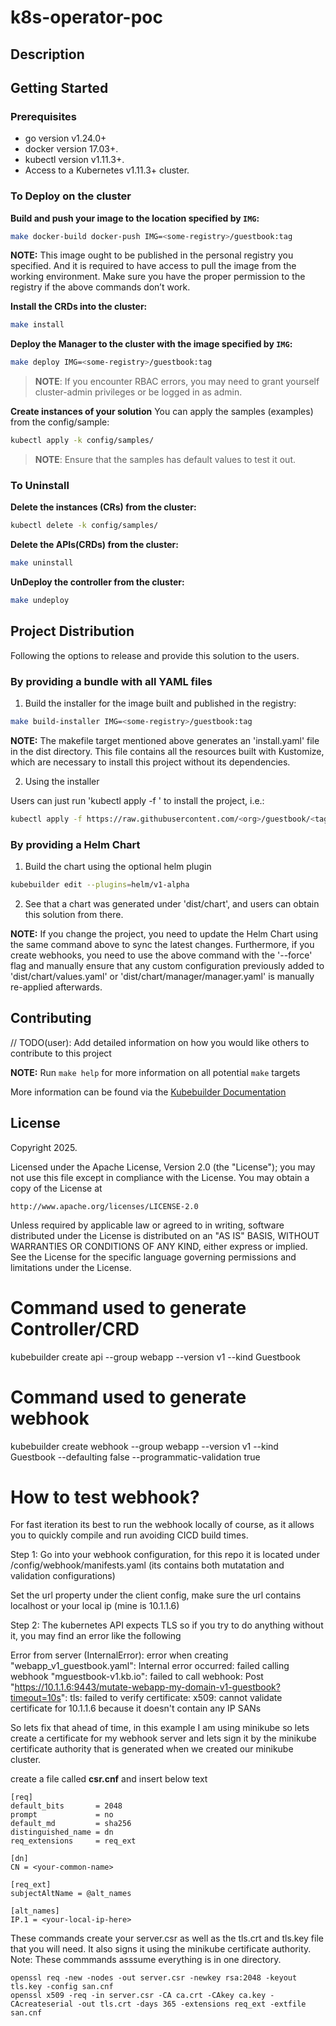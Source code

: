 # k8s-operator-poc

## Description

## Getting Started

### Prerequisites
- go version v1.24.0+
- docker version 17.03+.
- kubectl version v1.11.3+.
- Access to a Kubernetes v1.11.3+ cluster.

### To Deploy on the cluster
**Build and push your image to the location specified by `IMG`:**

```sh
make docker-build docker-push IMG=<some-registry>/guestbook:tag
```

**NOTE:** This image ought to be published in the personal registry you specified.
And it is required to have access to pull the image from the working environment.
Make sure you have the proper permission to the registry if the above commands don’t work.

**Install the CRDs into the cluster:**

```sh
make install
```

**Deploy the Manager to the cluster with the image specified by `IMG`:**

```sh
make deploy IMG=<some-registry>/guestbook:tag
```

> **NOTE**: If you encounter RBAC errors, you may need to grant yourself cluster-admin
privileges or be logged in as admin.

**Create instances of your solution**
You can apply the samples (examples) from the config/sample:

```sh
kubectl apply -k config/samples/
```

>**NOTE**: Ensure that the samples has default values to test it out.

### To Uninstall
**Delete the instances (CRs) from the cluster:**

```sh
kubectl delete -k config/samples/
```

**Delete the APIs(CRDs) from the cluster:**

```sh
make uninstall
```

**UnDeploy the controller from the cluster:**

```sh
make undeploy
```

## Project Distribution

Following the options to release and provide this solution to the users.

### By providing a bundle with all YAML files

1. Build the installer for the image built and published in the registry:

```sh
make build-installer IMG=<some-registry>/guestbook:tag
```

**NOTE:** The makefile target mentioned above generates an 'install.yaml'
file in the dist directory. This file contains all the resources built
with Kustomize, which are necessary to install this project without its
dependencies.

2. Using the installer

Users can just run 'kubectl apply -f <URL for YAML BUNDLE>' to install
the project, i.e.:

```sh
kubectl apply -f https://raw.githubusercontent.com/<org>/guestbook/<tag or branch>/dist/install.yaml
```

### By providing a Helm Chart

1. Build the chart using the optional helm plugin

```sh
kubebuilder edit --plugins=helm/v1-alpha
```

2. See that a chart was generated under 'dist/chart', and users
can obtain this solution from there.

**NOTE:** If you change the project, you need to update the Helm Chart
using the same command above to sync the latest changes. Furthermore,
if you create webhooks, you need to use the above command with
the '--force' flag and manually ensure that any custom configuration
previously added to 'dist/chart/values.yaml' or 'dist/chart/manager/manager.yaml'
is manually re-applied afterwards.

## Contributing
// TODO(user): Add detailed information on how you would like others to contribute to this project

**NOTE:** Run `make help` for more information on all potential `make` targets

More information can be found via the [Kubebuilder Documentation](https://book.kubebuilder.io/introduction.html)

## License

Copyright 2025.

Licensed under the Apache License, Version 2.0 (the "License");
you may not use this file except in compliance with the License.
You may obtain a copy of the License at

    http://www.apache.org/licenses/LICENSE-2.0

Unless required by applicable law or agreed to in writing, software
distributed under the License is distributed on an "AS IS" BASIS,
WITHOUT WARRANTIES OR CONDITIONS OF ANY KIND, either express or implied.
See the License for the specific language governing permissions and
limitations under the License.

# Command used to generate Controller/CRD
kubebuilder create api --group webapp --version v1 --kind Guestbook

# Command used to generate webhook 
kubebuilder create webhook --group webapp --version v1 --kind Guestbook --defaulting false --programmatic-validation true

# How to test webhook?
For fast iteration its best to run the webhook locally of course, as it allows you to quickly compile and run avoiding CICD build times.

Step 1:
Go into your webhook configuration, for this repo it is located under /config/webhook/manifests.yaml (its contains both mutatation and validation configurations)

Set the url property under the client config, make sure the url contains localhost or your local ip (mine is 10.1.1.6)

Step 2:
The kubernetes API expects TLS so if you try to do anything without it, you may find an error like the following

Error from server (InternalError): error when creating "webapp_v1_guestbook.yaml": Internal error occurred: failed calling webhook "mguestbook-v1.kb.io": failed to call webhook: Post "https://10.1.1.6:9443/mutate-webapp-my-domain-v1-guestbook?timeout=10s": tls: failed to verify certificate: x509: cannot validate certificate for 10.1.1.6 because it doesn't contain any IP SANs

So lets fix that ahead of time, in this example I am using minikube so lets create a certificate for my webhook server
and lets sign it by the minikube certificate authority that is generated when we created our minikube cluster.


create a file called **csr.cnf** and insert below text
```
[req]
default_bits       = 2048
prompt             = no
default_md         = sha256
distinguished_name = dn
req_extensions     = req_ext

[dn]
CN = <your-common-name>

[req_ext]
subjectAltName = @alt_names

[alt_names]
IP.1 = <your-local-ip-here>
```

These commands create your server.csr as well as the tls.crt and tls.key file that you will need. 
It also signs it using the minikube certificate authority. Note: These commmands asssume everything is in one directory.
```
openssl req -new -nodes -out server.csr -newkey rsa:2048 -keyout tls.key -config san.cnf
openssl x509 -req -in server.csr -CA ca.crt -CAkey ca.key -CAcreateserial -out tls.crt -days 365 -extensions req_ext -extfile san.cnf
```
